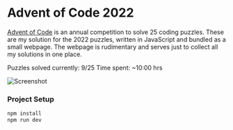 # Advent of Code 2022
[Advent of Code](https://adventofcode.com/2022) is an annual competition to solve 25 coding puzzles.
These are my solution for the 2022 puzzles, written in JavaScript and bundled as a small webpage.
The webpage is rudimentary and serves just to collect all my solutions in one place.

Puzzles solved currently: 9/25
Time spent: ~10:00 hrs

![Screenshot](https://i.imgur.com/pRsPqk5.png)

### Project Setup
```sh
npm install
npm run dev
```